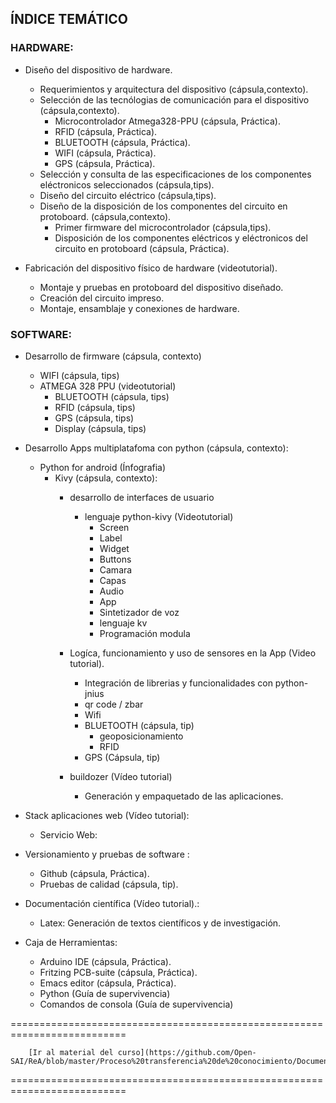 ## ÍNDICE TEMÁTICO

### HARDWARE: 
* Diseño del dispositivo de hardware.
    * Requerimientos y arquitectura del dispositivo (cápsula,contexto).
    * Selección de las tecnólogias de comunicación para el dispositivo (cápsula,contexto).
      * Microcontrolador Atmega328-PPU (cápsula, Práctica).
      * RFID (cápsula, Práctica).
      * BLUETOOTH (cápsula, Práctica).
      * WIFI (cápsula, Práctica).
      * GPS  (cápsula, Práctica).
    * Selección y consulta de las especificaciones de los componentes eléctronicos seleccionados (cápsula,tips).
    * Diseño del circuito eléctrico (cápsula,tips).    
    * Diseño de la disposición de los componentes del circuito en protoboard. (cápsula,contexto).
      * Primer firmware del microcontrolador (cápsula,tips).
      * Disposición de los componentes eléctricos y eléctronicos del circuito en protoboard (cápsula, Práctica).

* Fabricación del dispositivo físico de hardware (videotutorial).
  * Montaje y pruebas en protoboard del dispositivo diseñado.
  * Creación del circuito impreso.
  * Montaje, ensamblaje y conexiones de hardware.





### SOFTWARE:
* Desarrollo de firmware (cápsula, contexto)
  * WIFI (cápsula, tips)
  * ATMEGA 328 PPU (videotutorial)
      * BLUETOOTH (cápsula, tips)
      * RFID (cápsula, tips)
      * GPS (cápsula, tips)
      * Display (cápsula, tips)



* Desarrollo Apps multiplatafoma con python (cápsula, contexto):
  * Python for android (Ínfografia)
    * Kivy (cápsula, contexto):
      * desarrollo de interfaces de usuario 
        * lenguaje python-kivy (Videotutorial)
          * Screen
          * Label
          * Widget
          * Buttons
          * Camara
          * Capas
          * Audio
          * App
          * Sintetizador de voz
          * lenguaje kv
          * Programación modula
 
      * Logíca, funcionamiento y uso de sensores en la App (Video tutorial).
        * Integración de librerias y funcionalidades con python-jnius
        * qr code / zbar
        * Wifi
        * BLUETOOTH (cápsula, tip)
          * geoposicionamiento
          * RFID 
        * GPS (Cápsula, tip)    

      * buildozer (Vídeo tutorial)
        * Generación y empaquetado de las aplicaciones.

* Stack aplicaciones web (Vídeo tutorial): 
  * Servicio Web:

* Versionamiento y pruebas de software :
  * Github (cápsula, Práctica).
  * Pruebas de calidad (cápsula, tip).

* Documentación científica (Vídeo tutorial).: 
  * Latex: Generación de textos científicos y de investigación. 

* Caja de Herramientas:
  * Arduino IDE (cápsula, Práctica).
  * Fritzing PCB-suite (cápsula, Práctica).
  * Emacs editor (cápsula, Práctica).
  * Python (Guía de supervivencia)
  * Comandos de consola (Guía de supervivencia)

==========================================================================

        [Ir al material del curso](https://github.com/Open-SAI/ReA/blob/master/Proceso%20transferencia%20de%20conocimiento/Documentos%20pedag%C3%B3gicos/Material%20pedag%C3%B3gico/TEMAS.md)

==========================================================================